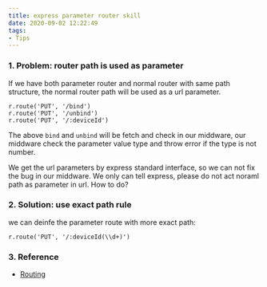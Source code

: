 ```yaml
---
title: express parameter router skill
date: 2020-09-02 12:22:49
tags: 
- Tips
---
```


### 1. Problem: router path is used as parameter

If we have both parameter router and normal router with same path structure, the normal router path will be used as a url parameter.
```
r.route('PUT', '/bind')
r.route('PUT', '/unbind')
r.route('PUT', '/:deviceId')
```

The above `bind` and `unbind` will be fetch and check in our middware, our middware check the parameter value type and throw error if the type is not number.

We get the url parameters by express standard interface, so we can not fix the bug in our middware. We only can tell express, please do not act noraml path as parameter in url. How to do?

### 2. Solution: use exact path rule
we can deinfe the parameter route with more exact path:
```
r.route('PUT', '/:deviceId(\\d+)')
```

### 3. Reference
- [Routing](http://expressjs.com/en/guide/routing.html)